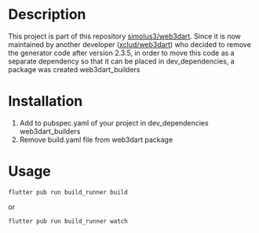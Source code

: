 # Description

This project is part of this repository [simolus3/web3dart](https://github.com/simolus3/web3dart).
Since it is now maintained by another developer ([xclud/web3dart](https://github.com/xclud/web3dart))
who decided to remove the generator code after version 2.3.5,
in order to move this code as a separate dependency so that it can be placed in dev_dependencies,
a package was created web3dart_builders

# Installation

1. Add to pubspec.yaml of your project in dev_dependencies web3dart_builders
2. Remove build.yaml file from web3dart package

# Usage

    flutter pub run build_runner build

or

    flutter pub run build_runner watch